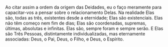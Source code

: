 ﻿Ao citar assim a ordem da origem das Deidades, eu o faço meramente para capacitar-vos a pensar sobre o relacionamento Delas. Na realidade Elas são, todas as três, existentes desde a eternidade; Elas são existenciais. Elas não têm começo nem fim de dias; Elas são coordenadas, supremas, últimas, absolutas e infinitas. Elas são, sempre foram e sempre serão. E Elas são Três Pessoas, distintamente individualizadas, mas eternamente associadas: Deus, o Pai, Deus, o Filho, e Deus, o Espírito.